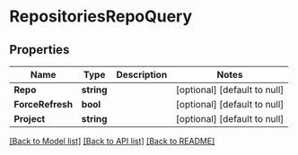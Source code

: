 # RepositoriesRepoQuery

## Properties
Name | Type | Description | Notes
------------ | ------------- | ------------- | -------------
**Repo** | **string** |  | [optional] [default to null]
**ForceRefresh** | **bool** |  | [optional] [default to null]
**Project** | **string** |  | [optional] [default to null]

[[Back to Model list]](../README.md#documentation-for-models) [[Back to API list]](../README.md#documentation-for-api-endpoints) [[Back to README]](../README.md)

